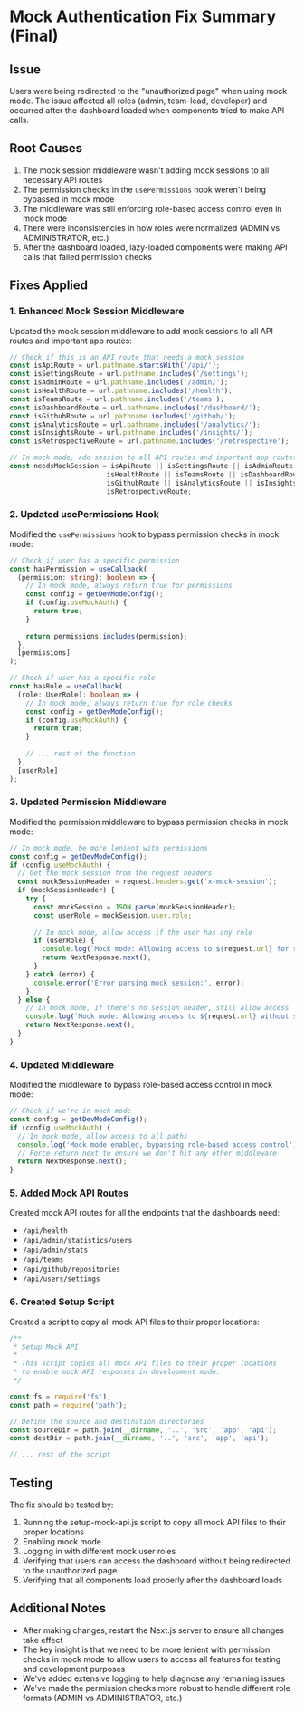# Mock Authentication Fix Summary (Final)

## Issue
Users were being redirected to the "unauthorized page" when using mock mode. The issue affected all roles (admin, team-lead, developer) and occurred after the dashboard loaded when components tried to make API calls.

## Root Causes
1. The mock session middleware wasn't adding mock sessions to all necessary API routes
2. The permission checks in the `usePermissions` hook weren't being bypassed in mock mode
3. The middleware was still enforcing role-based access control even in mock mode
4. There were inconsistencies in how roles were normalized (ADMIN vs ADMINISTRATOR, etc.)
5. After the dashboard loaded, lazy-loaded components were making API calls that failed permission checks

## Fixes Applied

### 1. Enhanced Mock Session Middleware
Updated the mock session middleware to add mock sessions to all API routes and important app routes:
```typescript
// Check if this is an API route that needs a mock session
const isApiRoute = url.pathname.startsWith('/api/');
const isSettingsRoute = url.pathname.includes('/settings');
const isAdminRoute = url.pathname.includes('/admin/');
const isHealthRoute = url.pathname.includes('/health');
const isTeamsRoute = url.pathname.includes('/teams');
const isDashboardRoute = url.pathname.includes('/dashboard/');
const isGithubRoute = url.pathname.includes('/github/');
const isAnalyticsRoute = url.pathname.includes('/analytics/');
const isInsightsRoute = url.pathname.includes('/insights/');
const isRetrospectiveRoute = url.pathname.includes('/retrospective');

// In mock mode, add session to all API routes and important app routes
const needsMockSession = isApiRoute || isSettingsRoute || isAdminRoute || 
                        isHealthRoute || isTeamsRoute || isDashboardRoute || 
                        isGithubRoute || isAnalyticsRoute || isInsightsRoute ||
                        isRetrospectiveRoute;
```

### 2. Updated usePermissions Hook
Modified the `usePermissions` hook to bypass permission checks in mock mode:
```typescript
// Check if user has a specific permission
const hasPermission = useCallback(
  (permission: string): boolean => {
    // In mock mode, always return true for permissions
    const config = getDevModeConfig();
    if (config.useMockAuth) {
      return true;
    }
    
    return permissions.includes(permission);
  },
  [permissions]
);

// Check if user has a specific role
const hasRole = useCallback(
  (role: UserRole): boolean => {
    // In mock mode, always return true for role checks
    const config = getDevModeConfig();
    if (config.useMockAuth) {
      return true;
    }
    
    // ... rest of the function
  },
  [userRole]
);
```

### 3. Updated Permission Middleware
Modified the permission middleware to bypass permission checks in mock mode:
```typescript
// In mock mode, be more lenient with permissions
const config = getDevModeConfig();
if (config.useMockAuth) {
  // Get the mock session from the request headers
  const mockSessionHeader = request.headers.get('x-mock-session');
  if (mockSessionHeader) {
    try {
      const mockSession = JSON.parse(mockSessionHeader);
      const userRole = mockSession.user.role;
      
      // In mock mode, allow access if the user has any role
      if (userRole) {
        console.log(`Mock mode: Allowing access to ${request.url} for role ${userRole}`);
        return NextResponse.next();
      }
    } catch (error) {
      console.error('Error parsing mock session:', error);
    }
  } else {
    // In mock mode, if there's no session header, still allow access
    console.log(`Mock mode: Allowing access to ${request.url} without session`);
    return NextResponse.next();
  }
}
```

### 4. Updated Middleware
Modified the middleware to bypass role-based access control in mock mode:
```typescript
// Check if we're in mock mode
const config = getDevModeConfig();
if (config.useMockAuth) {
  // In mock mode, allow access to all paths
  console.log('Mock mode enabled, bypassing role-based access control');
  // Force return next to ensure we don't hit any other middleware
  return NextResponse.next();
}
```

### 5. Added Mock API Routes
Created mock API routes for all the endpoints that the dashboards need:
- `/api/health`
- `/api/admin/statistics/users`
- `/api/admin/stats`
- `/api/teams`
- `/api/github/repositories`
- `/api/users/settings`

### 6. Created Setup Script
Created a script to copy all mock API files to their proper locations:
```javascript
/**
 * Setup Mock API
 * 
 * This script copies all mock API files to their proper locations
 * to enable mock API responses in development mode.
 */

const fs = require('fs');
const path = require('path');

// Define the source and destination directories
const sourceDir = path.join(__dirname, '..', 'src', 'app', 'api');
const destDir = path.join(__dirname, '..', 'src', 'app', 'api');

// ... rest of the script
```

## Testing
The fix should be tested by:
1. Running the setup-mock-api.js script to copy all mock API files to their proper locations
2. Enabling mock mode
3. Logging in with different mock user roles
4. Verifying that users can access the dashboard without being redirected to the unauthorized page
5. Verifying that all components load properly after the dashboard loads

## Additional Notes
- After making changes, restart the Next.js server to ensure all changes take effect
- The key insight is that we need to be more lenient with permission checks in mock mode to allow users to access all features for testing and development purposes
- We've added extensive logging to help diagnose any remaining issues
- We've made the permission checks more robust to handle different role formats (ADMIN vs ADMINISTRATOR, etc.)